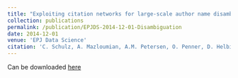```yaml
---
title: "Exploiting citation networks for large-scale author name disambiguation"
collection: publications
permalink: /publication/EPJDS-2014-12-01-Disambiguation
date: 2014-12-01
venue: 'EPJ Data Science'
citation: 'C. Schulz, A. Mazloumian, A.M. Petersen, O. Penner, D. Helbing (2014) &quot;Exploiting citation networks for large-scale author name disambiguation&quot; <i>EPJ Data Science</i>. 3(1)'
---
```

Can be downloaded [here]()
